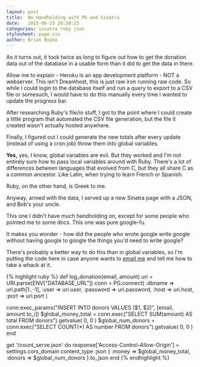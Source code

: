 ```yaml
---
layout: post
title:  No Handholding with PG and Sinatra
date:   2015-06-23 20:50:25
categories: sinatra ruby json
stylesheet: page.css
author: Brian Boyko
---
```


As it turns out, it took twice as long to figure out how to get the donation data out of the database in a usable form than it did to get the data in there.  

Allow me to explain - Heroku is an app development platform - NOT a webserver. This isn't Dreamhost, this is just raw iron running raw code.  So while I could login to the database itself and run a query to export to a CSV file or somesuch, I would have to do this manually every time I wanted to update the progress bar. 

After researching Ruby's file/io stuff, I got to the point where I could create a little program that automated the CSV file generation, but the file it created wasn't actually hosted anywhere. 

Finally, I figured out I could generate the new totals after every update (instead of using a cron job) throw them into global variables.  

**Yes,** yes, I know, global variables are evil.  But they worked and I'm not entirely sure how to pass local variables around with Ruby.  There's a lot of differences between languages that evolved from C, but they all share C as a common ancestor.  Like Latin, when trying to learn French or Spanish.

Ruby, on the other hand, is Greek to me. 

Anyway, armed with the data, I served up a new Sinatra page with a JSON, and Bob's your uncle. 

This one I didn't have much handholding on, except for some people who pointed me to some docs.  This one was pure google-fu.  

It makes you wonder - how did the people who wrote google write google without having google to google the things you'd need to write google? 

There's probably a better way to do this than in global variables, so I'm putting the code here in case anyone wants to [email me](mailto:brian@sendthisguytocodecamp.com) and tell me how to take a whack at it. 

{% highlight ruby %}
def log_donation(email, amount)
  uri  = URI.parse(ENV["DATABASE_URL"])
  conn = PG.connect(
    :dbname   => uri.path[1..-1],
    :user     => uri.user,
    :password => uri.password,
    :host     => uri.host,
    :port     => uri.port
  )

  conn.exec_params("INSERT INTO donors VALUES ($1, $2)", [email, amount.to_i])
  $global_money_total = conn.exec("SELECT SUM(amount) AS total FROM donors").getvalue( 0, 0 )
  $global_num_donors = conn.exec("SELECT COUNT(*) AS number FROM donors").getvalue( 0, 0 )
end


get '/count_serve.json' do
  response['Access-Control-Allow-Origin'] = settings.cors_domain
  content_type :json
    { :money => $global_money_total, :donors => $global_num_donors }.to_json
end
{% endhighlight %}